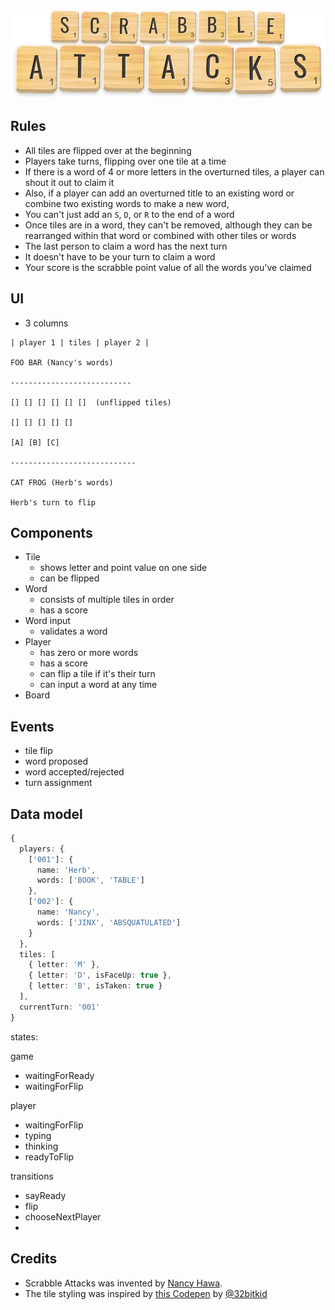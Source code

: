 ![SCRABBLE ATTACKS](public/images/logo.png)

## Rules

- All tiles are flipped over at the beginning
- Players take turns, flipping over one tile at a time
- If there is a word of 4 or more letters in the overturned tiles, a player can shout it out to
  claim it
- Also, if a player can add an overturned title to an existing word or combine two existing words to
  make a new word,
- You can't just add an `S`, `D`, or `R` to the end of a word
- Once tiles are in a word, they can't be removed, although they can be rearranged within that word
  or combined with other tiles or words
- The last person to claim a word has the next turn
- It doesn't have to be your turn to claim a word
- Your score is the scrabble point value of all the words you've claimed

## UI

- 3 columns

```
| player 1 | tiles | player 2 |

FOO BAR (Nancy's words)

---------------------------

[] [] [] [] [] []  (unflipped tiles)

[] [] [] [] []

[A] [B] [C]

----------------------------

CAT FROG (Herb's words)

Herb's turn to flip
```

## Components

- Tile
  - shows letter and point value on one side
  - can be flipped
- Word
  - consists of multiple tiles in order
  - has a score
- Word input
  - validates a word
- Player
  - has zero or more words
  - has a score
  - can flip a tile if it's their turn
  - can input a word at any time
- Board

## Events

- tile flip
- word proposed
- word accepted/rejected
- turn assignment

## Data model

```ts
{
  players: {
    ['001']: {
      name: 'Herb',
      words: ['BOOK', 'TABLE']
    },
    ['002']: {
      name: 'Nancy',
      words: ['JINX', 'ABSQUATULATED']
    }
  },
  tiles: [
    { letter: 'M' },
    { letter: 'D', isFaceUp: true },
    { letter: 'B', isTaken: true }
  ],
  currentTurn: '001'
}
```

states:

game

- waitingForReady
- waitingForFlip

player

- waitingForFlip
- typing
- thinking
- readyToFlip

transitions

- sayReady
- flip
- chooseNextPlayer
-

## Credits

- Scrabble Attacks was invented by [Nancy Hawa](https://github.com/nancyhawa).
- The tile styling was inspired by [this Codepen](https://codepen.io/32bitkid/pen/NPEgbx) by
  [@32bitkid](https://codepen.io/32bitkid/pen/NPEgbx)
